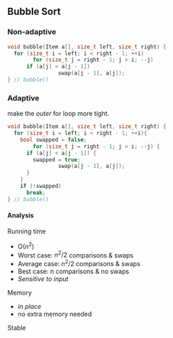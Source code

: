 ## Bubble Sort

### Non-adaptive

```c++
void bubble(Item a[], size_t left, size_t right) { 
  for (size_t i = left; i < right - 1; ++i)
		for (size_t j = right - 1; j > i; --j) 
      if (a[j] < a[j - 1])
				swap(a[j - 1], a[j]); 
} // bubble()
```



### Adaptive

make the *outer* for loop more tight.

```c++
void bubble(Item a[], size_t left, size_t right) { 
  for (size_t i = left; i < right - 1; ++i){
    bool swapped = false;
		for (size_t j = right - 1; j > i; --j) {
      if (a[j] < a[j - 1]) {
        swapped = true;
				swap(a[j - 1], a[j]); 
      }
    }
  	if (!swapped)
      break;
} // bubble()
```

#### Analysis

Running time

- O($n^2$)
- Worst case: $n^2/2$ comparisons & swaps
- Average case: $n^2/2$ comparisons & swaps 
- Best case: n comparisons & no swaps
- *Sensitive to input*

Memory

- *in place*
- no extra memory needed

Stable